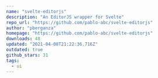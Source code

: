 ```yaml
---
name: "svelte-editorjs"
description: "An EditorJS wrapper for Svelte"
repo_url: "https://github.com/pablo-abc/svelte-editorjs"
author: "pberganza"
homepage: "https://github.com/pablo-abc/svelte-editorjs"
downloads: 48
updated: "2021-04-08T21:22:36.716Z"
outdated: true
github_stars: 31
tags: 
  - ui
---
```


